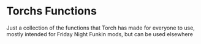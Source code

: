 # Torchs Functions
 Just a collection of the functions that Torch has made for everyone to use, mostly intended for Friday Night Funkin mods, but can be used elsewhere
